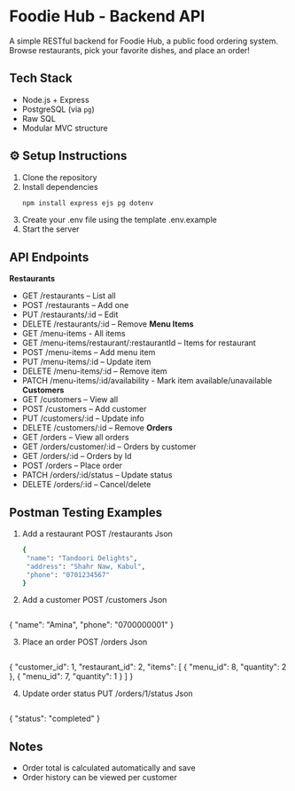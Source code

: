 # Foodie Hub - Backend API

A simple RESTful backend for Foodie Hub, a public food ordering system. Browse restaurants, pick your favorite dishes, and place an order!

## Tech Stack

- Node.js + Express
- PostgreSQL (via `pg`)
- Raw SQL 
- Modular MVC structure

## ⚙️ Setup Instructions

1. Clone the repository 
2. Install dependencies  
   ```bash
   npm install express ejs pg dotenv
3. Create your .env file using the template .env.example
4. Start the server

## API Endpoints 

**Restaurants**
- GET /restaurants – List all
- POST /restaurants – Add one
- PUT /restaurants/:id – Edit
- DELETE /restaurants/:id – Remove
**Menu Items**
- GET /menu-items - All items
- GET /menu-items/restaurant/:restaurantId – Items for restaurant
- POST /menu-items – Add menu item
- PUT /menu-items/:id – Update item
- DELETE /menu-items/:id – Remove item
- PATCH /menu-items/:id/availability - Mark item available/unavailable
**Customers**
- GET /customers – View all
- POST /customers – Add customer
- PUT /customers/:id – Update info
- DELETE /customers/:id – Remove
**Orders**
- GET /orders – View all orders
- GET /orders/customer/:id – Orders by customer
- GET /orders/:id – Orders by Id
- POST /orders – Place order
- PATCH /orders/:id/status – Update status
- DELETE /orders/:id – Cancel/delete

## Postman Testing Examples

1. Add a restaurant
   POST /restaurants
   Json
   
   ```bash
   {
    "name": "Tandoori Delights",
    "address": "Shahr Naw, Kabul",
    "phone": "0701234567"
   }

2. Add a customer
   POST /customers
   Json
   ```bash
  {
     "name": "Amina",
     "phone": "0700000001"
  }

3. Place an order
   POST /orders
   Json
   ```bash
  {
     "customer_id": 1,
     "restaurant_id": 2,
     "items": [
     { "menu_id": 8, "quantity": 2 },
     { "menu_id": 7, "quantity": 1 }
  ]
  }

4. Update order status
   PUT /orders/1/status
   Json
   ```bash
  {
     "status": "completed"
  }

## Notes

- Order total is calculated automatically and save
- Order history can be viewed per customer

